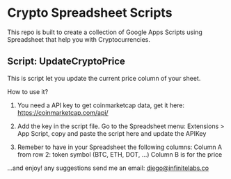 # Crypto Spreadsheet Scripts

This repo is built to create a collection of Google Apps Scripts using Spreadsheet that help you with Cryptocurrencies.


## Script: UpdateCryptoPrice

This is script let you update the current price column of your sheet.

How to use it?

1. You need a API key to get coinmarketcap data, get it here: https://coinmarketcap.com/api/

2. Add the key in the script file. Go to the Spreadsheet menu: Extensions > App Script, copy and paste the script here and update the APIKey

3. Remeber to have in your Spreadsheet the following columns:
Column A from row 2: token symbol (BTC, ETH, DOT, ...)
Column B is for the price

...and enjoy! any suggestions send me an email: diego@infinitelabs.co
